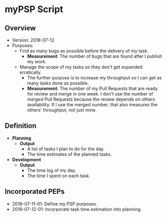 # myPSP Script

## Overview

- Version: 2018-07-12
- Purposes:
  - Find as many bugs as possible before the delivery of my task.
    - **Measurement**: The number of bugs that are found after I publish my work.
  - Manage the scope of my tasks so they don't get expanded erratically.
    - The further purpose is to increase my throughput so I can get as many tasks done as possible.
    - **Measurement**: The number of my Pull Requests that are ready for review and merge in one week. I don't use the number of _merged_ Pull Requests because the review depends on others availability. If I use the merged number, that also measures the others' throughput, not just mine.

## Definition

- **Planning**
  - **Output**
    - A list of tasks I plan to do for the day.
    - The time estimates of the planned tasks.
- **Development**
  - **Output**
    - The time log of my day.
    - The time I spent on each task.

## Incorporated PEPs

- 2018-07-11-01: Define my PSP purposes.
- 2018-07-12-01: Incorporate task time estimation into planning.
